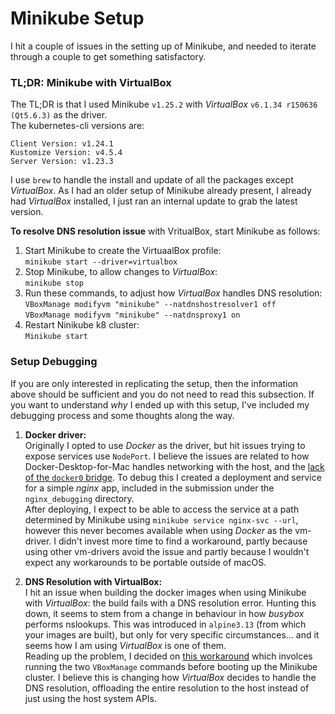 # Minikube Setup
I hit a couple of issues in the setting up of Minikube, and needed to iterate through a couple to get something satisfactory.

### TL;DR: Minikube with VirtualBox
The TL;DR is that I used Minikube `v1.25.2` with _VirtualBox_ `v6.1.34 r150636 (Qt5.6.3)` as the driver.  
The kubernetes-cli versions are:
```shell
Client Version: v1.24.1
Kustomize Version: v4.5.4
Server Version: v1.23.3
```
I use `brew` to handle the install and update of all the packages except _VirtualBox_.
As I had an older setup of Minikube already present, I already had _VirtualBox_ installed, I just ran an internal update to grab the latest version. 

**To resolve DNS resolution issue** with VritualBox, start Minikube as follows:
1. Start Minikube to create the VirtuaalBox profile:  
   `minikube start --driver=virtualbox`
1. Stop Minikube, to allow changes to _VirtualBox_:  
   `minikube stop`
1. Run these commands, to adjust how _VirtualBox_ handles DNS resolution:  
   `VBoxManage modifyvm "minikube" --natdnshostresolver1 off`  
   `VBoxManage modifyvm "minikube" --natdnsproxy1 on`
1. Restart Ninikube k8 cluster:  
   `Minikube start`
### Setup Debugging
If you are only interested in replicating the setup, then the information above should be sufficient and you do not need to read this subsection.
If you want to understand _why_ I ended up with this setup, I've included my debugging process and some thoughts along the way.

1. **Docker driver:**  
   Originally I opted to use _Docker_ as the driver, but hit issues trying to expose services use `NodePort`.
   I believe the issues are related to how Docker-Desktop-for-Mac handles networking with the host, and the [lack of the `docker0` bridge](https://docs.docker.com/desktop/mac/networking/#known-limitations-use-cases-and-workarounds).
   To debug this I created a deployment and service for a simple _nginx_ app, included in the submission under the `nginx_debugging` directory.  
   After deploying, I expect to be able to access the service at a path determined by Minikube using `minikube service nginx-svc --url`, however this never becomes available when using _Docker_ as the vm-driver.
   I didn't invest more time to find a workaround, partly because using other vm-drivers avoid the issue and partly because I wouldn't expect any workarounds to be portable outside of macOS.

1. **DNS Resolution with VirtualBox:**  
   I hit an issue when building the docker images when using Minikube with _VirtualBox_: the build fails with a DNS resolution error.
   Hunting this down, it seems to stem from a change in behaviour in how _busybox_ performs nslookups.
   This was introduced in `alpine3.13` (from which your images are built), but only for very specific circumstances... and it seems how I am using _VirtualBox_ is one of them.  
   Reading up the problem, I decided on [this workaround](https://github.com/alpinelinux/docker-alpine/issues/149#issuecomment-1110979984) which involces running the two `VBoxManage` commands before booting up the Minikube cluster.
   I believe this is changing how _VirtualBox_ decides to handle the DNS resolution, offloading the entire resolution to the host instead of just using the host system APIs.